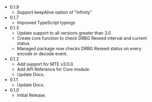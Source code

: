 - 0.1.9
  - Support keepAlive option of "Infinity"
- 0.1.7
  - Improved TypeScript typings
- 0.1.3
  - Update support to all versions greater than 3.0
  - Create core function to check DRBG Reseed interval and current status.
  - Managed package now checks DRBG Reseed status on every encode or decode event.
- 0.1.2
  - Add support for MTE v3.0.0.
  - Add API Reference for Core module.
  - Update Docs.
- 0.1.1
  - Update Docs.
- 0.1.0
  - Initial Release.
